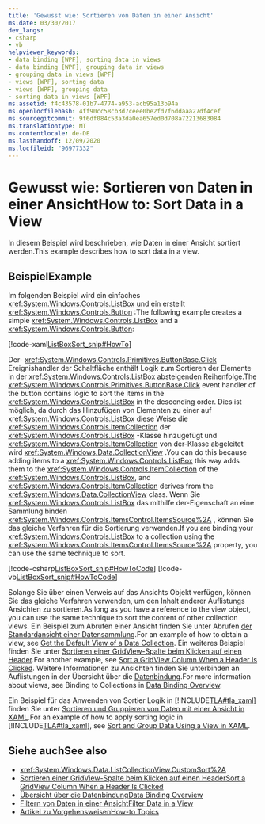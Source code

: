 ```yaml
---
title: 'Gewusst wie: Sortieren von Daten in einer Ansicht'
ms.date: 03/30/2017
dev_langs:
- csharp
- vb
helpviewer_keywords:
- data binding [WPF], sorting data in views
- data binding [WPF], grouping data in views
- grouping data in views [WPF]
- views [WPF], sorting data
- views [WPF], grouping data
- sorting data in views [WPF]
ms.assetid: f4c43578-01b7-4774-a953-acb95a13b94a
ms.openlocfilehash: 4ff90cc58cb3d7ceee0be2fd7f6ddaaa27df4cef
ms.sourcegitcommit: 9f6df084c53a3da0ea657ed0d708a72213683084
ms.translationtype: MT
ms.contentlocale: de-DE
ms.lasthandoff: 12/09/2020
ms.locfileid: "96977332"
---
```

# <a name="how-to-sort-data-in-a-view"></a><span data-ttu-id="8f825-102">Gewusst wie: Sortieren von Daten in einer Ansicht</span><span class="sxs-lookup"><span data-stu-id="8f825-102">How to: Sort Data in a View</span></span>
<span data-ttu-id="8f825-103">In diesem Beispiel wird beschrieben, wie Daten in einer Ansicht sortiert werden.</span><span class="sxs-lookup"><span data-stu-id="8f825-103">This example describes how to sort data in a view.</span></span>  
  
## <a name="example"></a><span data-ttu-id="8f825-104">Beispiel</span><span class="sxs-lookup"><span data-stu-id="8f825-104">Example</span></span>  
 <span data-ttu-id="8f825-105">Im folgenden Beispiel wird ein einfaches <xref:System.Windows.Controls.ListBox> und ein erstellt <xref:System.Windows.Controls.Button> :</span><span class="sxs-lookup"><span data-stu-id="8f825-105">The following example creates a simple <xref:System.Windows.Controls.ListBox> and a <xref:System.Windows.Controls.Button>:</span></span>  
  
 [!code-xaml[ListBoxSort_snip#HowTo](~/samples/snippets/csharp/VS_Snippets_Wpf/ListBoxSort_snip/CSharp/Window1.xaml#howto)]  
  
 <span data-ttu-id="8f825-106">Der- <xref:System.Windows.Controls.Primitives.ButtonBase.Click> Ereignishandler der Schaltfläche enthält Logik zum Sortieren der Elemente in der <xref:System.Windows.Controls.ListBox> absteigenden Reihenfolge.</span><span class="sxs-lookup"><span data-stu-id="8f825-106">The <xref:System.Windows.Controls.Primitives.ButtonBase.Click> event handler of the button contains logic to sort the items in the <xref:System.Windows.Controls.ListBox> in the descending order.</span></span> <span data-ttu-id="8f825-107">Dies ist möglich, da durch das Hinzufügen von Elementen zu einer auf <xref:System.Windows.Controls.ListBox> diese Weise die <xref:System.Windows.Controls.ItemCollection> der <xref:System.Windows.Controls.ListBox> -Klasse hinzugefügt und <xref:System.Windows.Controls.ItemCollection> von der-Klasse abgeleitet wird <xref:System.Windows.Data.CollectionView> .</span><span class="sxs-lookup"><span data-stu-id="8f825-107">You can do this because adding items to a <xref:System.Windows.Controls.ListBox> this way adds them to the <xref:System.Windows.Controls.ItemCollection> of the <xref:System.Windows.Controls.ListBox>, and <xref:System.Windows.Controls.ItemCollection> derives from the <xref:System.Windows.Data.CollectionView> class.</span></span> <span data-ttu-id="8f825-108">Wenn Sie <xref:System.Windows.Controls.ListBox> das mithilfe der-Eigenschaft an eine Sammlung binden <xref:System.Windows.Controls.ItemsControl.ItemsSource%2A> , können Sie das gleiche Verfahren für die Sortierung verwenden.</span><span class="sxs-lookup"><span data-stu-id="8f825-108">If you are binding your <xref:System.Windows.Controls.ListBox> to a collection using the <xref:System.Windows.Controls.ItemsControl.ItemsSource%2A> property, you can use the same technique to sort.</span></span>  
  
 [!code-csharp[ListBoxSort_snip#HowToCode](~/samples/snippets/csharp/VS_Snippets_Wpf/ListBoxSort_snip/CSharp/Window1.xaml.cs#howtocode)]
 [!code-vb[ListBoxSort_snip#HowToCode](~/samples/snippets/visualbasic/VS_Snippets_Wpf/ListBoxSort_snip/visualbasic/window1.xaml.vb#howtocode)]  
  
 <span data-ttu-id="8f825-109">Solange Sie über einen Verweis auf das Ansichts Objekt verfügen, können Sie das gleiche Verfahren verwenden, um den Inhalt anderer Auflistungs Ansichten zu sortieren.</span><span class="sxs-lookup"><span data-stu-id="8f825-109">As long as you have a reference to the view object, you can use the same technique to sort the content of other collection views.</span></span> <span data-ttu-id="8f825-110">Ein Beispiel zum Abrufen einer Ansicht finden Sie unter Abrufen [der Standardansicht einer Datensammlung](how-to-get-the-default-view-of-a-data-collection.md).</span><span class="sxs-lookup"><span data-stu-id="8f825-110">For an example of how to obtain a view, see [Get the Default View of a Data Collection](how-to-get-the-default-view-of-a-data-collection.md).</span></span> <span data-ttu-id="8f825-111">Ein weiteres Beispiel finden Sie unter [Sortieren einer GridView-Spalte beim Klicken auf einen Header](../controls/how-to-sort-a-gridview-column-when-a-header-is-clicked.md).</span><span class="sxs-lookup"><span data-stu-id="8f825-111">For another example, see [Sort a GridView Column When a Header Is Clicked](../controls/how-to-sort-a-gridview-column-when-a-header-is-clicked.md).</span></span> <span data-ttu-id="8f825-112">Weitere Informationen zu Ansichten finden Sie unterbinden an Auflistungen in der Übersicht über die [Datenbindung](/dotnet/desktop-wpf/data/data-binding-overview).</span><span class="sxs-lookup"><span data-stu-id="8f825-112">For more information about views, see Binding to Collections in [Data Binding Overview](/dotnet/desktop-wpf/data/data-binding-overview).</span></span>  
  
 <span data-ttu-id="8f825-113">Ein Beispiel für das Anwenden von Sortier Logik in [!INCLUDE[TLA#tla_xaml](../../../includes/tlasharptla-xaml-md.md)] finden Sie unter [Sortieren und Gruppieren von Daten mit einer Ansicht in XAML](how-to-sort-and-group-data-using-a-view-in-xaml.md).</span><span class="sxs-lookup"><span data-stu-id="8f825-113">For an example of how to apply sorting logic in [!INCLUDE[TLA#tla_xaml](../../../includes/tlasharptla-xaml-md.md)], see [Sort and Group Data Using a View in XAML](how-to-sort-and-group-data-using-a-view-in-xaml.md).</span></span>  
  
## <a name="see-also"></a><span data-ttu-id="8f825-114">Siehe auch</span><span class="sxs-lookup"><span data-stu-id="8f825-114">See also</span></span>

- <xref:System.Windows.Data.ListCollectionView.CustomSort%2A>
- [<span data-ttu-id="8f825-115">Sortieren einer GridView-Spalte beim Klicken auf einen Header</span><span class="sxs-lookup"><span data-stu-id="8f825-115">Sort a GridView Column When a Header Is Clicked</span></span>](../controls/how-to-sort-a-gridview-column-when-a-header-is-clicked.md)
- [<span data-ttu-id="8f825-116">Übersicht über die Datenbindung</span><span class="sxs-lookup"><span data-stu-id="8f825-116">Data Binding Overview</span></span>](/dotnet/desktop-wpf/data/data-binding-overview)
- [<span data-ttu-id="8f825-117">Filtern von Daten in einer Ansicht</span><span class="sxs-lookup"><span data-stu-id="8f825-117">Filter Data in a View</span></span>](how-to-filter-data-in-a-view.md)
- [<span data-ttu-id="8f825-118">Artikel zu Vorgehensweisen</span><span class="sxs-lookup"><span data-stu-id="8f825-118">How-to Topics</span></span>](data-binding-how-to-topics.md)
